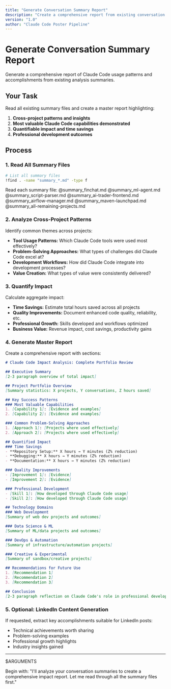 ```yaml
---
title: "Generate Conversation Summary Report"
description: "Create a comprehensive report from existing conversation analysis summaries"
version: "1.0"
author: "Claude Code Poster Pipeline"
---
```


# Generate Conversation Summary Report

Generate a comprehensive report of Claude Code usage patterns and accomplishments from existing analysis summaries.

## Your Task

Read all existing summary files and create a master report highlighting:

1. **Cross-project patterns and insights**
2. **Most valuable Claude Code capabilities demonstrated**
3. **Quantifiable impact and time savings**
4. **Professional development outcomes**

## Process

### 1. Read All Summary Files
```bash
# List all summary files
!find . -name "summary_*.md" -type f
```

Read each summary file:
@summary_finchat.md
@summary_ml-agent.md  
@summary_script-parser.md
@summary_ai-trader-frontend.md
@summary_airflow-manager.md
@summary_maven-launchpad.md
@summary_all-remaining-projects.md

### 2. Analyze Cross-Project Patterns

Identify common themes across projects:
- **Tool Usage Patterns:** Which Claude Code tools were used most effectively?
- **Problem-Solving Approaches:** What types of challenges did Claude Code excel at?
- **Development Workflows:** How did Claude Code integrate into development processes?
- **Value Creation:** What types of value were consistently delivered?

### 3. Quantify Impact

Calculate aggregate impact:
- **Time Savings:** Estimate total hours saved across all projects
- **Quality Improvements:** Document enhanced code quality, reliability, etc.
- **Professional Growth:** Skills developed and workflows optimized
- **Business Value:** Revenue impact, cost savings, productivity gains

### 4. Generate Master Report

Create a comprehensive report with sections:

```markdown
# Claude Code Impact Analysis: Complete Portfolio Review

## Executive Summary
[2-3 paragraph overview of total impact]

## Project Portfolio Overview
[Summary statistics: X projects, Y conversations, Z hours saved]

## Key Success Patterns
### Most Valuable Capabilities
1. [Capability 1]: [Evidence and examples]
2. [Capability 2]: [Evidence and examples]

### Common Problem-Solving Approaches
1. [Approach 1]: [Projects where used effectively]
2. [Approach 2]: [Projects where used effectively]

## Quantified Impact
### Time Savings
- **Repository Setup:** X hours → Y minutes (Z% reduction)
- **Debugging:** X hours → Y minutes (Z% reduction)
- **Documentation:** X hours → Y minutes (Z% reduction)

### Quality Improvements
- [Improvement 1]: [Evidence]
- [Improvement 2]: [Evidence]

### Professional Development
- [Skill 1]: [How developed through Claude Code usage]
- [Skill 2]: [How developed through Claude Code usage]

## Technology Domains
### Web Development
[Summary of web dev projects and outcomes]

### Data Science & ML
[Summary of ML/data projects and outcomes]

### DevOps & Automation  
[Summary of infrastructure/automation projects]

### Creative & Experimental
[Summary of sandbox/creative projects]

## Recommendations for Future Use
1. [Recommendation 1]
2. [Recommendation 2]
3. [Recommendation 3]

## Conclusion
[2-3 paragraph reflection on Claude Code's role in professional development]
```

### 5. Optional: LinkedIn Content Generation

If requested, extract key accomplishments suitable for LinkedIn posts:
- Technical achievements worth sharing
- Problem-solving examples
- Professional growth highlights
- Industry insights gained

---

$ARGUMENTS

Begin with: "I'll analyze your conversation summaries to create a comprehensive impact report. Let me read through all the summary files first."